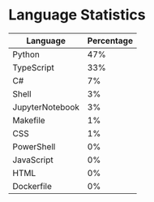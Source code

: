 # Language Statistics

| Language | Percentage |
|----------|------------|
| Python | 47% |
| TypeScript | 33% |
| C# | 7% |
| Shell | 3% |
| JupyterNotebook | 3% |
| Makefile | 1% |
| CSS | 1% |
| PowerShell | 0% |
| JavaScript | 0% |
| HTML | 0% |
| Dockerfile | 0% |

